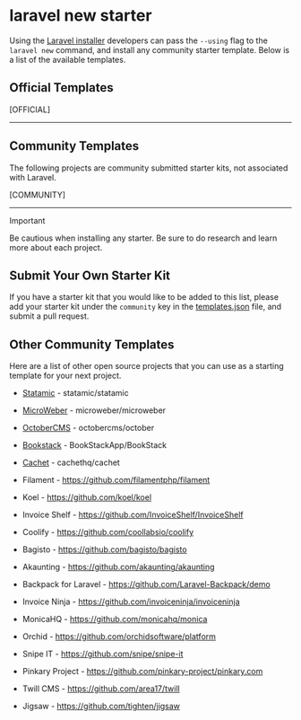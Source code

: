 # laravel new starter

Using the [Laravel installer](https://laravel.com/docs/installation#installing-php) developers can pass the `--using` flag to the `laravel new` command, and install any community starter template. Below is a list of the available templates.

## Official Templates

[OFFICIAL]

---

## Community Templates

The following projects are community submitted starter kits, not associated with Laravel.

[COMMUNITY]

---

> [!IMPORTANT]
> Be cautious when installing any starter. Be sure to do research and learn more about each project.

## Submit Your Own Starter Kit

If you have a starter kit that you would like to be added to this list, please add your starter kit under the `community` key in the [templates.json](templates.json) file, and submit a pull request.

## Other Community Templates

Here are a list of other open source projects that you can use as a starting template for your next project.

- [Statamic](https://github.com/statamic/statamic) - statamic/statamic
- [MicroWeber](https://github.com/microweber/microweber) - microweber/microweber
- [OctoberCMS](https://github.com/octobercms/october) - octobercms/october
- [Bookstack](https://github.com/BookStackApp/BookStack) - BookStackApp/BookStack
- [Cachet](https://github.com/cachethq/cachet) - cachethq/cachet
  
- Filament - https://github.com/filamentphp/filament
- Koel - https://github.com/koel/koel
- Invoice Shelf - https://github.com/InvoiceShelf/InvoiceShelf
- Coolify - https://github.com/coollabsio/coolify
- Bagisto - https://github.com/bagisto/bagisto
- Akaunting - https://github.com/akaunting/akaunting
- Backpack for Laravel - https://github.com/Laravel-Backpack/demo
- Invoice Ninja - https://github.com/invoiceninja/invoiceninja
- MonicaHQ - https://github.com/monicahq/monica
- Orchid - https://github.com/orchidsoftware/platform
- Snipe IT - https://github.com/snipe/snipe-it
- Pinkary Project - https://github.com/pinkary-project/pinkary.com
- Twill CMS - https://github.com/area17/twill
- Jigsaw - https://github.com/tighten/jigsaw